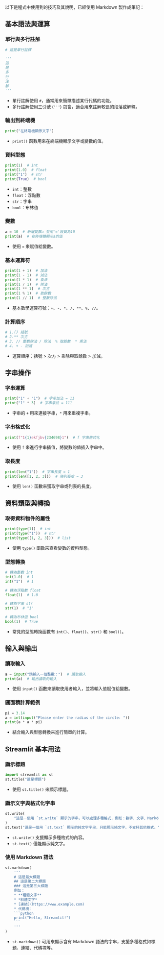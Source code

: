 以下是程式中使用到的技巧及其說明，已經使用 Markdown 製作成筆記：

## 基本語法與運算

### 單行與多行註解

```python
# 這是單行註釋

'''
這
是
多
行
注
解
'''
```

- 單行註解使用 `#`，通常用來簡單描述某行代碼的功能。
- 多行註解使用三引號 (`'''`) 包含，適合用來註解較長的段落或解釋。

### 輸出到終端機

```python
print("在終端機顯示文字")
```

- `print()` 函數用來在終端機顯示文字或變數的值。

### 資料型態

```python
print(1)  # int
print(1.0)  # float
print("1")  # str
print(True)  # bool
```

- `int`：整數
- `float`：浮點數
- `str`：字串
- `bool`：布林值

### 變數

```python
a = 10  # 新增變數a 並用'='設質為10
print(a)  # 在終端機顯示a的值
```

- 使用 `=` 來賦值給變數。

### 基本運算符

```python
print(1 + 1)  # 加法
print(1 - 1)  # 減法
print(1 * 1)  # 乘法
print(1 / 1)  # 除法
print(1 ** 1)  # 次方
print(1 % 1)  # 取餘數
print(1 // 1)  # 整數除法
```

- 基本數學運算符號：`+`、`-`、`*`、`/`、`**`、`%`、`//`。

### 計算順序

```python
# 1.() 括號
# 2.** 次方
# 3. // 整數除法 / 除法  % 取餘數  * 乘法
# 4. + - 加減
```

- 運算順序：括號 > 次方 > 乘除與取餘數 > 加減。

## 字串操作

### 字串運算

```python
print("1" + "1")  # 字串加法 = 11
print("1" * 3)  # 字串乘法 = 111
```

- 字串的 `+` 用來連接字串，`*` 用來重複字串。

### 字串格式化

```python
print(f"1{1}ekfjbv{234698}1")  # f 字串格式化
```

- 使用 `f` 來進行字串插值，將變數的值插入字串中。

### 取長度

```python
print(len("1"))  # 字串長度 = 1
print(len([1, 2, 3]))  # 陣列長度 = 3
```

- 使用 `len()` 函數來獲取字串或列表的長度。

## 資料類型與轉換

### 取得資料物件的屬性

```python
print(type(1))  # int
print(type("1"))  # str
print(type([1, 2, 3]))  # list
```

- 使用 `type()` 函數來查看變數的資料型態。

### 型態轉換

```python
# 轉為整數 int
int(1.0)  # 1
int("1")  # 1

# 轉為浮點數 float
float(1)  # 1.0

# 轉為字串 str
str(1)  # "1"

# 轉為布林值 bool
bool(1)  # True
```

- 常見的型態轉換函數有 `int()`、`float()`、`str()` 和 `bool()`。

## 輸入與輸出

### 讀取輸入

```python
a = input("請輸入一個整數：")  # 讀取輸入
print(a)  # 輸出讀取的輸入
```

- 使用 `input()` 函數來讀取使用者輸入，並將輸入值賦值給變數。

### 圓面積計算範例

```python
pi = 3.14
a = int(input("Please enter the radius of the circle: "))
print(a * a * pi)
```

- 結合輸入與型態轉換來進行簡單的計算。

## Streamlit 基本用法

### 顯示標題

```python
import streamlit as st
st.title("這是標題")
```

- 使用 `st.title()` 來顯示標題。

### 顯示文字與格式化字串

```python
st.write(
    "這是一個用 `st.write` 顯示的字串，可以處理多種格式，例如：數字、文字、Markdown、數據框等。"
)
st.text("這是一個用 `st.text` 顯示的純文字字串，只能顯示純文字，不支持其他格式。")
```

- `st.write()` 支援顯示多種格式的內容。
- `st.text()` 僅能顯示純文字。

### 使用 Markdown 語法

```python
st.markdown(
    '''
    # 這是最大標題
    ## 這是第二大標題
    ### 這是第三大標題
    例如：
    * **粗體文字**
    * *斜體文字*
    * [連結](https://www.example.com)
    * 代碼塊：
    ```python
    print("Hello, Streamlit!")
    ```
    '''
)
```

- `st.markdown()` 可用來顯示含有 Markdown 語法的字串，支援多種格式如標題、連結、代碼塊等。
